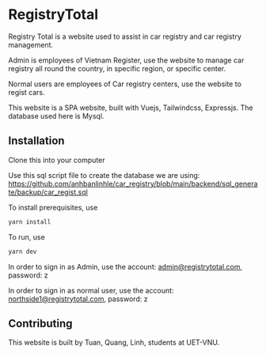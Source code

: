 # RegistryTotal

Registry Total is a website used to assist in car registry and car registry management.

Admin is employees of Vietnam Register, use the website to manage car registry all round the country, in specific region, or specific center.

Normal users are employees of Car registry centers, use the website to regist cars.

This website is a SPA website, built with Vuejs, Tailwindcss, Expressjs. The database used here is Mysql.

## Installation

Clone this into your computer

Use this sql script file to create the database we are using: https://github.com/anhbanlinhle/car_registry/blob/main/backend/sql_generate/backup/car_regist.sql

To install prerequisites, use
```bash
yarn install
```

To run, use
```bash
yarn dev
```

In order to sign in as Admin, use the account: admin@registrytotal.com, password: z

In order to sign in as normal user, use the account: northside1@registrytotal.com, password: z

## Contributing
This website is built by Tuan, Quang, Linh, students at UET-VNU.
